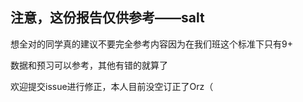 ## 注意，这份报告仅供参考——salt

想全对的同学真的建议不要完全参考内容因为在我们班这个标准下只有9+

数据和预习可以参考，其他有错的就算了

欢迎提交issue进行修正，本人目前没空订正了Orz（
